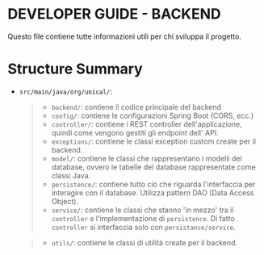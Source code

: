 # DEVELOPER GUIDE - BACKEND
Questo file contiene tutte informazioni utili per chi sviluppa il progetto.

# Structure Summary

- `src/main/java/org/unical/`: 
  >- `backend/`: contiene il codice principale del backend
  >- `config/`: contiene le configurazioni Spring Boot (CORS, ecc.)
  >- `controller/`: contiene i REST controller dell'applicazione, quindi come vengono gestiti gli endpoint dell' API.
  >- `exceptions/`: contiene le classi exception custom create per il backend.
  >- `model/`: contiene le classi che rappresentano i modelli del database, ovvero le tabelle del database rappresentate come classi Java.
  >- `persistence/`: contiene tutto ciò che riguarda l'interfaccia per interagire con il database. Utilizza pattern DAO (Data Access Object).
  >  - `service/`: contiene le classi che stanno 'in mezzo' tra il `controller` e l'implementazione di `persistence`. Di fatto `controller` si interfaccia solo con `persistance/service`.
  
  >- `utils/`: contiene le classi di utilità create per il backend.

